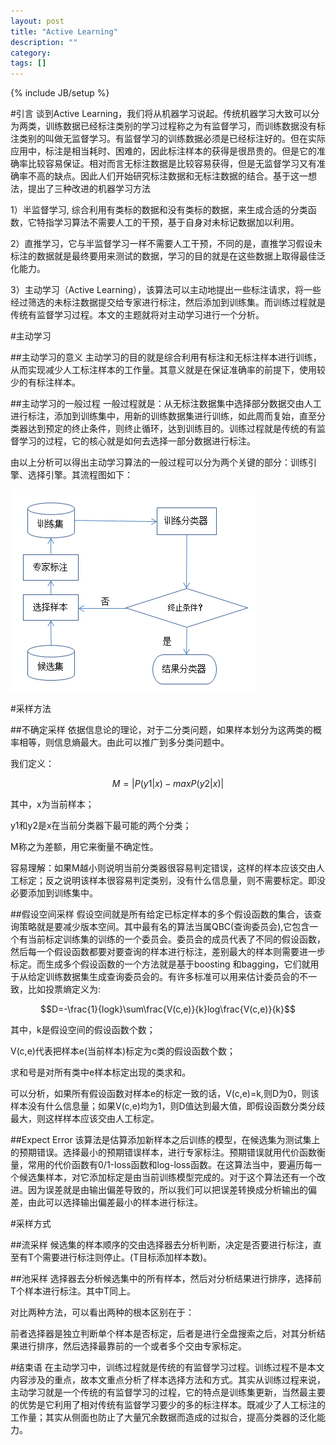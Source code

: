 ```yaml
---
layout: post
title: "Active Learning"
description: ""
category: 
tags: []
---
```

{% include JB/setup %}

<script type="text/javascript" src="http://cdn.mathjax.org/mathjax/latest/MathJax.js?config=TeX-AMS-MML_HTMLorMML"></script>
<script src="https://google-code-prettify.googlecode.com/svn/loader/run_prettify.js"></script>

#引言
谈到Active Learning，我们将从机器学习说起。传统机器学习大致可以分为两类，训练数据已经标注类别的学习过程称之为有监督学习，而训练数据没有标注类别的叫做无监督学习。有监督学习的训练数据必须是已经标注好的。但在实际应用中，标注是相当耗时、困难的，因此标注样本的获得是很昂贵的。但是它的准确率比较容易保证。相对而言无标注数据是比较容易获得，但是无监督学习又有准确率不高的缺点。因此人们开始研究标注数据和无标注数据的结合。基于这一想法，提出了三种改进的机器学习方法

1）半监督学习, 综合利用有类标的数据和没有类标的数据，来生成合适的分类函数，它特指学习算法不需要人工的干预，基于自身对未标记数据加以利用。

2）直推学习，它与半监督学习一样不需要人工干预，不同的是，直推学习假设未标注的数据就是最终要用来测试的数据，学习的目的就是在这些数据上取得最佳泛化能力。

3）主动学习（Active Learning），该算法可以主动地提出一些标注请求，将一些经过筛选的未标注数据提交给专家进行标注，然后添加到训练集。而训练过程就是传统有监督学习过程。本文的主题就将对主动学习进行一个分析。

#主动学习

##主动学习的意义
主动学习的目的就是综合利用有标注和无标注样本进行训练，从而实现减少人工标注样本的工作量。其意义就是在保证准确率的前提下，使用较少的有标注样本。

##主动学习的一般过程
一般过程就是：从无标注数据集中选择部分数据交由人工进行标注，添加到训练集中，用新的训练数据集进行训练，如此周而复始，直至分类器达到预定的终止条件，则终止循环，达到训练目的。训练过程就是传统的有监督学习的过程，它的核心就是如何去选择一部分数据进行标注。

由以上分析可以得出主动学习算法的一般过程可以分为两个关键的部分：训练引擎、选择引擎。其流程图如下：

<p><img src="/img/al1.png"></p>

#采样方法

##不确定采样
依据信息论的理论，对于二分类问题，如果样本划分为这两类的概率相等，则信息熵最大。由此可以推广到多分类问题中。

我们定义：

$$M=|P(y1|x)-max{P(y2|x)}|$$

其中，x为当前样本；

y1和y2是x在当前分类器下最可能的两个分类；

M称之为差额，用它来衡量不确定性。

容易理解：如果M越小则说明当前分类器很容易判定错误，这样的样本应该交由人工标定；反之说明该样本很容易判定类别，没有什么信息量，则不需要标定。即没必要添加到训练集中。

##假设空间采样
假设空间就是所有给定已标定样本的多个假设函数的集合，该查询策略就是要减少版本空间。其中最有名的算法当属QBC(查询委员会),它包含一个有当前标定训练集的训练的一个委员会。委员会的成员代表了不同的假设函数，然后每一个假设函数都要对要查询的样本进行标注，差别最大的样本则需要进一步标定。而生成多个假设函数的一个方法就是基于boosting 和bagging，它们就用于从给定训练数据集生成查询委员会的。有许多标准可以用来估计委员会的不一致，比如投票熵定义为:

$$D=-\frac{1}{logk}\sum\frac{V(c,e)}{k}log\frac{V(c,e)}{k}$$

其中，k是假设空间的假设函数个数；

V(c,e)代表把样本e(当前样本)标定为c类的假设函数个数；

求和号是对所有类中e样本标定出现的类求和。

可以分析，如果所有假设函数对样本e的标定一致的话，V(c,e)=k,则D为0，则该样本没有什么信息量；如果V(c,e)均为1，则D值达到最大值，即假设函数分类分歧最大，则这样样本应该交由人工标定。

##Expect Error
该算法是估算添加新样本之后训练的模型，在候选集为测试集上的预期错误。选择最小的预期错误样本，进行专家标注。预期错误就用代价函数衡量，常用的代价函数有0/1-loss函数和log-loss函数。在这算法当中，要遍历每一个候选集样本，对它添加标定是由当前训练模型完成的。对于这个算法还有一个改进。因为误差就是由输出偏差导致的，所以我们可以把误差转换成分析输出的偏差，由此可以选择输出偏差最小的样本进行标注。

#采样方式

##流采样
候选集的样本顺序的交由选择器去分析判断，决定是否要进行标注，直至有T个需要进行标注则停止。(T目标添加样本数)。

##池采样
选择器去分析候选集中的所有样本，然后对分析结果进行排序，选择前T个样本进行标注。其中T同上。

对比两种方法，可以看出两种的根本区别在于：

前者选择器是独立判断单个样本是否标定，后者是进行全盘搜索之后，对其分析结果进行排序，然后选择最靠前的一个或者多个交由专家标定。

#结束语
在主动学习中，训练过程就是传统的有监督学习过程。训练过程不是本文内容涉及的重点，故本文重点分析了样本选择方法和方式。其实从训练过程来说，主动学习就是一个传统的有监督学习的过程，它的特点是训练集更新，当然最主要的优势是它利用了相对传统有监督学习要少的多的标注样本。既减少了人工标注的工作量；其实从侧面也防止了大量冗余数据而造成的过拟合，提高分类器的泛化能力。